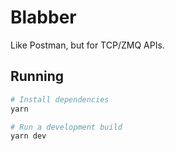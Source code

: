 # Blabber

Like Postman, but for TCP/ZMQ APIs.

## Running

```bash
# Install dependencies
yarn

# Run a development build
yarn dev
```
